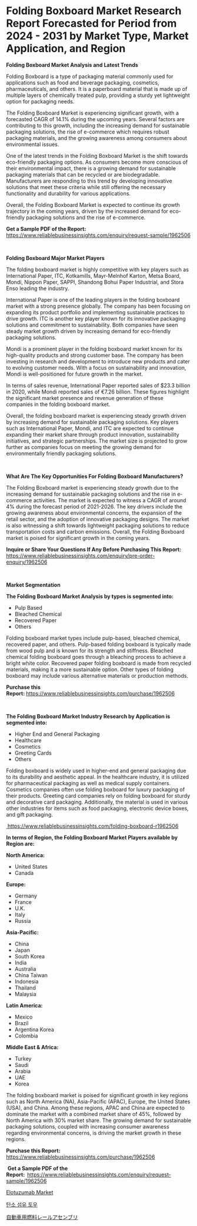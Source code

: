<p><h1>Folding Boxboard Market Research Report Forecasted for Period from 2024 -  2031 by Market Type, Market Application, and Region</h1></p><p><strong>Folding Boxboard Market Analysis and Latest Trends</strong></p>
<p><p>Folding Boxboard is a type of packaging material commonly used for applications such as food and beverage packaging, cosmetics, pharmaceuticals, and others. It is a paperboard material that is made up of multiple layers of chemically treated pulp, providing a sturdy yet lightweight option for packaging needs.</p><p>The Folding Boxboard Market is experiencing significant growth, with a forecasted CAGR of 14.1% during the upcoming years. Several factors are contributing to this growth, including the increasing demand for sustainable packaging solutions, the rise of e-commerce which requires robust packaging materials, and the growing awareness among consumers about environmental issues.</p><p>One of the latest trends in the Folding Boxboard Market is the shift towards eco-friendly packaging options. As consumers become more conscious of their environmental impact, there is a growing demand for sustainable packaging materials that can be recycled or are biodegradable. Manufacturers are responding to this trend by developing innovative solutions that meet these criteria while still offering the necessary functionality and durability for various applications.</p><p>Overall, the Folding Boxboard Market is expected to continue its growth trajectory in the coming years, driven by the increased demand for eco-friendly packaging solutions and the rise of e-commerce.</p></p>
<p><strong>Get a Sample PDF of the Report:&nbsp;</strong> <a href="https://www.reliablebusinessinsights.com/enquiry/request-sample/1962506">https://www.reliablebusinessinsights.com/enquiry/request-sample/1962506</a></p>
<p>&nbsp;</p>
<p><strong>Folding Boxboard Major Market Players</strong></p>
<p><p>The folding boxboard market is highly competitive with key players such as International Paper, ITC, Kotkamills, Mayr-Melnhof Karton, Metsa Board, Mondi, Nippon Paper, SAPPI, Shandong Bohui Paper Industrial, and Stora Enso leading the industry. </p><p>International Paper is one of the leading players in the folding boxboard market with a strong presence globally. The company has been focusing on expanding its product portfolio and implementing sustainable practices to drive growth. ITC is another key player known for its innovative packaging solutions and commitment to sustainability. Both companies have seen steady market growth driven by increasing demand for eco-friendly packaging solutions.</p><p>Mondi is a prominent player in the folding boxboard market known for its high-quality products and strong customer base. The company has been investing in research and development to introduce new products and cater to evolving customer needs. With a focus on sustainability and innovation, Mondi is well-positioned for future growth in the market.</p><p>In terms of sales revenue, International Paper reported sales of $23.3 billion in 2020, while Mondi reported sales of €7.26 billion. These figures highlight the significant market presence and revenue generation of these companies in the folding boxboard market.</p><p>Overall, the folding boxboard market is experiencing steady growth driven by increasing demand for sustainable packaging solutions. Key players such as International Paper, Mondi, and ITC are expected to continue expanding their market share through product innovation, sustainability initiatives, and strategic partnerships. The market size is projected to grow further as companies focus on meeting the growing demand for environmentally friendly packaging solutions.</p></p>
<p>&nbsp;</p>
<p><strong>What Are The Key Opportunities For Folding Boxboard Manufacturers?</strong></p>
<p><p>The Folding Boxboard market is experiencing steady growth due to the increasing demand for sustainable packaging solutions and the rise in e-commerce activities. The market is expected to witness a CAGR of around 4% during the forecast period of 2021-2026. The key drivers include the growing awareness about environmental concerns, the expansion of the retail sector, and the adoption of innovative packaging designs. The market is also witnessing a shift towards lightweight packaging solutions to reduce transportation costs and carbon emissions. Overall, the Folding Boxboard market is poised for significant growth in the coming years.</p></p>
<p><strong>Inquire or Share Your Questions If Any Before Purchasing This Report:</strong> <a href="https://www.reliablebusinessinsights.com/enquiry/pre-order-enquiry/1962506">https://www.reliablebusinessinsights.com/enquiry/pre-order-enquiry/1962506</a></p>
<p>&nbsp;</p>
<p><strong>Market Segmentation</strong></p>
<p><strong>The Folding Boxboard Market Analysis by types is segmented into:</strong></p>
<p><ul><li>Pulp Based</li><li>Bleached Chemical</li><li>Recovered Paper</li><li>Others</li></ul></p>
<p><p>Folding boxboard market types include pulp-based, bleached chemical, recovered paper, and others. Pulp-based folding boxboard is typically made from wood pulp and is known for its strength and stiffness. Bleached chemical folding boxboard goes through a bleaching process to achieve a bright white color. Recovered paper folding boxboard is made from recycled materials, making it a more sustainable option. Other types of folding boxboard may include various alternative materials or production methods.</p></p>
<p><strong>Purchase this Report:&nbsp;</strong><a href="https://www.reliablebusinessinsights.com/purchase/1962506">https://www.reliablebusinessinsights.com/purchase/1962506</a></p>
<p>&nbsp;</p>
<p><strong>The Folding Boxboard Market Industry Research by Application is segmented into:</strong></p>
<p><ul><li>Higher End and General Packaging</li><li>Healthcare</li><li>Cosmetics</li><li>Greeting Cards</li><li>Others</li></ul></p>
<p><p>Folding boxboard is widely used in higher-end and general packaging due to its durability and aesthetic appeal. In the healthcare industry, it is utilized for pharmaceutical packaging as well as medical supply containers. Cosmetics companies often use folding boxboard for luxury packaging of their products. Greeting card companies rely on folding boxboard for sturdy and decorative card packaging. Additionally, the material is used in various other industries for items such as food packaging, electronic device boxes, and gift packaging.</p></p>
<p><a href="https://www.reliablebusinessinsights.com/folding-boxboard-r1962506">&nbsp;https://www.reliablebusinessinsights.com/folding-boxboard-r1962506</a></p>
<p><strong>In terms of Region, the Folding Boxboard Market Players available by Region are:</strong></p>
<p>
    <p> <strong> North America: </strong>
        <ul>
            <li>United States</li>
            <li>Canada</li>
        </ul>
        </p> 
    <p> <strong> Europe: </strong>
        <ul>
            <li>Germany</li>
            <li>France</li>
            <li>U.K.</li>
            <li>Italy</li>
            <li>Russia</li>
        </ul>
        </p> 
    <p> <strong> Asia-Pacific: </strong>
        <ul>
            <li>China</li>
            <li>Japan</li>
            <li>South Korea</li>
            <li>India</li>
            <li>Australia</li>
            <li>China Taiwan</li>
            <li>Indonesia</li>
            <li>Thailand</li>
            <li>Malaysia</li>
        </ul>
        </p> 
    <p> <strong> Latin America: </strong>
        <ul>
            <li>Mexico</li>
            <li>Brazil</li>
            <li>Argentina Korea</li>
            <li>Colombia</li>
        </ul>
        </p> 
    <p> <strong> Middle East & Africa: </strong>
        <ul>
            <li>Turkey</li>
            <li>Saudi</li>
            <li>Arabia</li>
            <li>UAE</li>
            <li>Korea</li>
        </ul>
    </p>
    </p>
<p><p>The folding boxboard market is poised for significant growth in key regions such as North America (NA), Asia-Pacific (APAC), Europe, the United States (USA), and China. Among these regions, APAC and China are expected to dominate the market with a combined market share of 45%, followed by North America with 30% market share. The growing demand for sustainable packaging solutions, coupled with increasing consumer awareness regarding environmental concerns, is driving the market growth in these regions.</p></p>
<p><strong>Purchase this Report: </strong><a href="https://www.reliablebusinessinsights.com/purchase/1962506">https://www.reliablebusinessinsights.com/purchase/1962506</a></p>
<p>&nbsp;<strong>Get a Sample PDF of the Report:&nbsp;&nbsp;</strong><a href="https://www.reliablebusinessinsights.com/enquiry/request-sample/1962506">https://www.reliablebusinessinsights.com/enquiry/request-sample/1962506</a></p>
<p><strong></strong></p>
<p><p><a href="https://issuu.com/reportprime-2/docs/elotuzumab-market-size-2030.pptx">Elotuzumab Market</a></p><p><a href="https://github.com/vdhdwjyp90142/Market-Research-Report-List-3/blob/main/57852767319.md">탄소 섬유 토우</a></p><p><a href="https://github.com/sghwr779811674/Market-Research-Report-List-3/blob/main/27809793223.md">自動車用燃料レールアセンブリ</a></p></p>